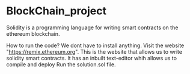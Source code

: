 # BlockChain_project
Solidity is a programming language for writing smart contracts on the ethereum blockchain.

How to run the code?
We dont have to install anything. 
Visit the website "https://remix.ethereum.org". This is the website that allows us to write solidity smart contracts. It has an inbuilt text-editor whih allows us to compile and deploy
Run the solution.sol file.
